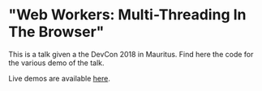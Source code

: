 # "Web Workers: Multi-Threading In The Browser"

This is a talk given a the DevCon 2018 in Mauritus. Find here the code for the various demo of the talk.

Live demos are available [here](https://cedricpoilly.github.io/web-worker/).